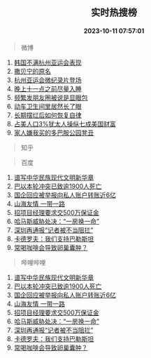 <div align="center"><h2>实时热搜榜</h2><h4>2023-10-11 07:57:01</h4></div>

> 微博  

1. [韩国不满杭州亚运会表现](https://s.weibo.com/weibo?q=%23%E9%9F%A9%E5%9B%BD%E4%B8%8D%E6%BB%A1%E6%9D%AD%E5%B7%9E%E4%BA%9A%E8%BF%90%E4%BC%9A%E8%A1%A8%E7%8E%B0%23&t=31&band_rank=1&Refer=top)<br />
2. [撒贝宁的原名](https://s.weibo.com/weibo?q=%23%E6%92%92%E8%B4%9D%E5%AE%81%E7%9A%84%E5%8E%9F%E5%90%8D%23&t=31&band_rank=2&Refer=top)<br />
3. [杭州亚运会微纪录片登场](https://s.weibo.com/weibo?q=%23%E6%9D%AD%E5%B7%9E%E4%BA%9A%E8%BF%90%E4%BC%9A%E5%BE%AE%E7%BA%AA%E5%BD%95%E7%89%87%E7%99%BB%E5%9C%BA%23&t=31&band_rank=3&Refer=top)<br />
4. [晚上十一点之前尽量入睡](https://s.weibo.com/weibo?q=%23%E6%99%9A%E4%B8%8A%E5%8D%81%E4%B8%80%E7%82%B9%E4%B9%8B%E5%89%8D%E5%B0%BD%E9%87%8F%E5%85%A5%E7%9D%A1%23&t=31&band_rank=4&Refer=top)<br />
5. [频繁发朋友圈被说是显眼包](https://s.weibo.com/weibo?q=%23%E9%A2%91%E7%B9%81%E5%8F%91%E6%9C%8B%E5%8F%8B%E5%9C%88%E8%A2%AB%E8%AF%B4%E6%98%AF%E6%98%BE%E7%9C%BC%E5%8C%85%23&t=31&band_rank=5&Refer=top)<br />
6. [动车卫生间里居然长了眼](https://s.weibo.com/weibo?q=%23%E5%8A%A8%E8%BD%A6%E5%8D%AB%E7%94%9F%E9%97%B4%E9%87%8C%E5%B1%85%E7%84%B6%E9%95%BF%E4%BA%86%E7%9C%BC%23&t=31&band_rank=6&Refer=top)<br />
7. [长期摆烂后如何恢复自律](https://s.weibo.com/weibo?q=%23%E9%95%BF%E6%9C%9F%E6%91%86%E7%83%82%E5%90%8E%E5%A6%82%E4%BD%95%E6%81%A2%E5%A4%8D%E8%87%AA%E5%BE%8B%23&t=31&band_rank=7&Refer=top)<br />
8. [占美人口3%犹太人操纵七成美国财富](https://s.weibo.com/weibo?q=%23%E5%8D%A0%E7%BE%8E%E4%BA%BA%E5%8F%A33%25%E7%8A%B9%E5%A4%AA%E4%BA%BA%E6%93%8D%E7%BA%B5%E4%B8%83%E6%88%90%E7%BE%8E%E5%9B%BD%E8%B4%A2%E5%AF%8C%23&t=31&band_rank=8&Refer=top)<br />
9. [家人嫌我买的多巴胺公园凳丑](https://s.weibo.com/weibo?q=%23%E5%AE%B6%E4%BA%BA%E5%AB%8C%E6%88%91%E4%B9%B0%E7%9A%84%E5%A4%9A%E5%B7%B4%E8%83%BA%E5%85%AC%E5%9B%AD%E5%87%B3%E4%B8%91%23&t=31&band_rank=9&Refer=top)<br />

> 知乎  


> 百度  

1. [谱写中华民族现代文明新华章](https://www.baidu.com/s?wd=%E8%B0%B1%E5%86%99%E4%B8%AD%E5%8D%8E%E6%B0%91%E6%97%8F%E7%8E%B0%E4%BB%A3%E6%96%87%E6%98%8E%E6%96%B0%E5%8D%8E%E7%AB%A0&sa=fyb_news&rsv_dl=fyb_news)<br />
2. [巴以本轮冲突已致逾1900人死亡](https://www.baidu.com/s?wd=%E5%B7%B4%E4%BB%A5%E6%9C%AC%E8%BD%AE%E5%86%B2%E7%AA%81%E5%B7%B2%E8%87%B4%E9%80%BE1900%E4%BA%BA%E6%AD%BB%E4%BA%A1&sa=fyb_news&rsv_dl=fyb_news)<br />
3. [国企回应被举报向私人账户转账近6亿](https://www.baidu.com/s?wd=%E5%9B%BD%E4%BC%81%E5%9B%9E%E5%BA%94%E8%A2%AB%E4%B8%BE%E6%8A%A5%E5%90%91%E7%A7%81%E4%BA%BA%E8%B4%A6%E6%88%B7%E8%BD%AC%E8%B4%A6%E8%BF%916%E4%BA%BF&sa=fyb_news&rsv_dl=fyb_news)<br />
4. [山海友情 一带一路](https://www.baidu.com/s?wd=%E5%B1%B1%E6%B5%B7%E5%8F%8B%E6%83%85+%E4%B8%80%E5%B8%A6%E4%B8%80%E8%B7%AF&sa=fyb_news&rsv_dl=fyb_news)<br />
5. [招项目经理要求交500万保证金](https://www.baidu.com/s?wd=%E6%8B%9B%E9%A1%B9%E7%9B%AE%E7%BB%8F%E7%90%86%E8%A6%81%E6%B1%82%E4%BA%A4500%E4%B8%87%E4%BF%9D%E8%AF%81%E9%87%91&sa=fyb_news&rsv_dl=fyb_news)<br />
6. [哈马斯威胁处决：“一房换一命”](https://www.baidu.com/s?wd=%E5%93%88%E9%A9%AC%E6%96%AF%E5%A8%81%E8%83%81%E5%A4%84%E5%86%B3%EF%BC%9A%E2%80%9C%E4%B8%80%E6%88%BF%E6%8D%A2%E4%B8%80%E5%91%BD%E2%80%9D&sa=fyb_news&rsv_dl=fyb_news)<br />
7. [深圳再通报“记者被不当阻拦”](https://www.baidu.com/s?wd=%E6%B7%B1%E5%9C%B3%E5%86%8D%E9%80%9A%E6%8A%A5%E2%80%9C%E8%AE%B0%E8%80%85%E8%A2%AB%E4%B8%8D%E5%BD%93%E9%98%BB%E6%8B%A6%E2%80%9D&sa=fyb_news&rsv_dl=fyb_news)<br />
8. [卡德罗夫：我们支持巴勒斯坦](https://www.baidu.com/s?wd=%E5%8D%A1%E5%BE%B7%E7%BD%97%E5%A4%AB%EF%BC%9A%E6%88%91%E4%BB%AC%E6%94%AF%E6%8C%81%E5%B7%B4%E5%8B%92%E6%96%AF%E5%9D%A6&sa=fyb_news&rsv_dl=fyb_news)<br />
9. [常喝咖啡会导致卵巢囊肿？](https://www.baidu.com/s?wd=%E5%B8%B8%E5%96%9D%E5%92%96%E5%95%A1%E4%BC%9A%E5%AF%BC%E8%87%B4%E5%8D%B5%E5%B7%A2%E5%9B%8A%E8%82%BF%EF%BC%9F&sa=fyb_news&rsv_dl=fyb_news)<br />

> 哔哩哔哩  

1. [谱写中华民族现代文明新华章](https://www.baidu.com/s?wd=%E8%B0%B1%E5%86%99%E4%B8%AD%E5%8D%8E%E6%B0%91%E6%97%8F%E7%8E%B0%E4%BB%A3%E6%96%87%E6%98%8E%E6%96%B0%E5%8D%8E%E7%AB%A0&sa=fyb_news&rsv_dl=fyb_news)<br />
2. [巴以本轮冲突已致逾1900人死亡](https://www.baidu.com/s?wd=%E5%B7%B4%E4%BB%A5%E6%9C%AC%E8%BD%AE%E5%86%B2%E7%AA%81%E5%B7%B2%E8%87%B4%E9%80%BE1900%E4%BA%BA%E6%AD%BB%E4%BA%A1&sa=fyb_news&rsv_dl=fyb_news)<br />
3. [国企回应被举报向私人账户转账近6亿](https://www.baidu.com/s?wd=%E5%9B%BD%E4%BC%81%E5%9B%9E%E5%BA%94%E8%A2%AB%E4%B8%BE%E6%8A%A5%E5%90%91%E7%A7%81%E4%BA%BA%E8%B4%A6%E6%88%B7%E8%BD%AC%E8%B4%A6%E8%BF%916%E4%BA%BF&sa=fyb_news&rsv_dl=fyb_news)<br />
4. [山海友情 一带一路](https://www.baidu.com/s?wd=%E5%B1%B1%E6%B5%B7%E5%8F%8B%E6%83%85+%E4%B8%80%E5%B8%A6%E4%B8%80%E8%B7%AF&sa=fyb_news&rsv_dl=fyb_news)<br />
5. [招项目经理要求交500万保证金](https://www.baidu.com/s?wd=%E6%8B%9B%E9%A1%B9%E7%9B%AE%E7%BB%8F%E7%90%86%E8%A6%81%E6%B1%82%E4%BA%A4500%E4%B8%87%E4%BF%9D%E8%AF%81%E9%87%91&sa=fyb_news&rsv_dl=fyb_news)<br />
6. [哈马斯威胁处决：“一房换一命”](https://www.baidu.com/s?wd=%E5%93%88%E9%A9%AC%E6%96%AF%E5%A8%81%E8%83%81%E5%A4%84%E5%86%B3%EF%BC%9A%E2%80%9C%E4%B8%80%E6%88%BF%E6%8D%A2%E4%B8%80%E5%91%BD%E2%80%9D&sa=fyb_news&rsv_dl=fyb_news)<br />
7. [深圳再通报“记者被不当阻拦”](https://www.baidu.com/s?wd=%E6%B7%B1%E5%9C%B3%E5%86%8D%E9%80%9A%E6%8A%A5%E2%80%9C%E8%AE%B0%E8%80%85%E8%A2%AB%E4%B8%8D%E5%BD%93%E9%98%BB%E6%8B%A6%E2%80%9D&sa=fyb_news&rsv_dl=fyb_news)<br />
8. [卡德罗夫：我们支持巴勒斯坦](https://www.baidu.com/s?wd=%E5%8D%A1%E5%BE%B7%E7%BD%97%E5%A4%AB%EF%BC%9A%E6%88%91%E4%BB%AC%E6%94%AF%E6%8C%81%E5%B7%B4%E5%8B%92%E6%96%AF%E5%9D%A6&sa=fyb_news&rsv_dl=fyb_news)<br />
9. [常喝咖啡会导致卵巢囊肿？](https://www.baidu.com/s?wd=%E5%B8%B8%E5%96%9D%E5%92%96%E5%95%A1%E4%BC%9A%E5%AF%BC%E8%87%B4%E5%8D%B5%E5%B7%A2%E5%9B%8A%E8%82%BF%EF%BC%9F&sa=fyb_news&rsv_dl=fyb_news)<br />
